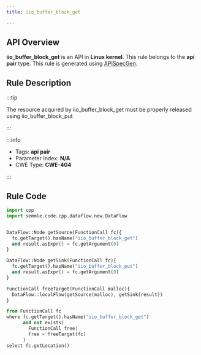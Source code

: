 ```yaml
---
title: iio_buffer_block_get

---
```



## API Overview
**iio_buffer_block_get** is an API in **Linux kernel**. This rule belongs to the **api pair** type. This rule is generated using [APISpecGen](../../tools/APISpecGen).
## Rule Description

:::tip

The resource acquired by iio_buffer_block_get must be properly released using iio_buffer_block_put

:::

:::info

- Tags: **api pair**
- Parameter Index: **N/A**
- CWE Type: **CWE-404**

:::

## Rule Code
```python
import cpp
import semmle.code.cpp.dataflow.new.DataFlow


DataFlow::Node getSource(FunctionCall fc){
  fc.getTarget().hasName("iio_buffer_block_get")
  and result.asExpr() = fc.getArgument(0)
}

DataFlow::Node getSink(FunctionCall fc){
  fc.getTarget().hasName("iio_buffer_block_put")
  and result.asExpr() = fc.getArgument(0)
}

FunctionCall freeTarget(FunctionCall malloc){
  DataFlow::localFlow(getSource(malloc), getSink(result))
}

from FunctionCall fc
where fc.getTarget().hasName("iio_buffer_block_get")
      and not exists(
        FunctionCall free| 
        free = freeTarget(fc)
      )
select fc.getLocation()

    
```